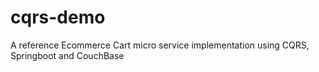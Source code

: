 # cqrs-demo
A reference Ecommerce Cart micro service implementation using CQRS, Springboot and CouchBase
